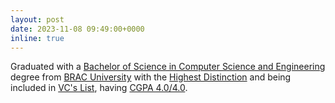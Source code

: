 ```yaml
---
layout: post
date: 2023-11-08 09:49:00+0000
inline: true
---
```


Graduated with a [Bachelor of Science in Computer Science and Engineering](https://www.bracu.ac.bd/academics/departments/computer-science-and-engineering/bachelor-science-computer-science-and) degree from [BRAC University](https://www.bracu.ac.bd/) with the [Highest Distinction](https://www.bracu.ac.bd/academics/office-registrar/policies-and-procedures/academic-standings-and-honors) and being included in [VC's List](https://www.bracu.ac.bd/academics/office-registrar/policies-and-procedures/academic-standings-and-honors), having [CGPA 4.0/4.0](https://).
